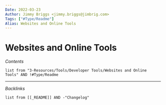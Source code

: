 ```yaml
---
Date: 2022-03-23
Author: Jimmy Briggs <jimmy.briggs@jimbrig.com>
Tags: ["#Type/Readme"]
Alias: Websites and Online Tools
---
```


# Websites and Online Tools

*Contents*

```dataview
list from "3-Resources/Tools/Developer Tools/Websites and Online Tools" AND !#Type/Readme
```

***

*Backlinks*

```dataview
list from [[_README]] AND -"Changelog"
```